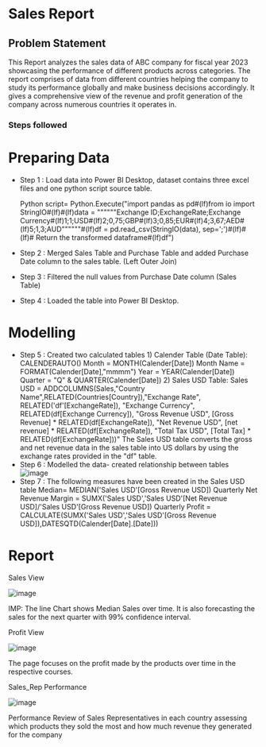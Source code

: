 
# Sales Report 

## Problem Statement
This Report analyzes the sales data of ABC company for fiscal year 2023 showcasing the performance of different products across categories. The report comprises of data from different countries helping the company to study its performance globally and make business decisions accordingly. It gives a comprehensive view of the revenue and profit generation of the company across numerous countries it operates in.


### Steps followed 
# Preparing Data 
- Step 1 : Load data into Power BI Desktop, dataset contains three excel files and one python script source table.
  
  Python script= Python.Execute("import pandas as pd#(lf)from io import StringIO#(lf)#(lf)data = """"""Exchange ID;ExchangeRate;Exchange Currency#(lf)1;1;USD#(lf)2;0,75;GBP#(lf)3;0,85;EUR#(lf)4;3,67;AED#(lf)5;1,3;AUD""""""#(lf)df = pd.read_csv(StringIO(data), sep=';')#(lf)#(lf)# Return the transformed dataframe#(lf)df")
  
- Step 2 : Merged Sales Table and Purchase Table and added Purchase Date column to the sales table. (Left Outer Join)
- Step 3 : Filtered the null values from Purchase Date column (Sales Table)
- Step 4 : Loaded the table into Power BI Desktop.
  
# Modelling 
- Step 5 :  Created two calculated tables
           1) Calender Table (Date Table):
  CALENDERAUTO()
  Month = MONTH(Calender[Date])
  Month Name = FORMAT(Calender[Date],"mmmm")
  Year = YEAR(Calender[Date])
  Quarter = "Q" & QUARTER(Calender[Date])
           2) Sales USD Table:
   Sales USD = ADDCOLUMNS(Sales,"Country Name",RELATED(Countries[Country]),"Exchange Rate", RELATED('df'[ExchangeRate]),
    "Exchange Currency", RELATED(df[Exchange Currency]),
    "Gross Revenue USD", [Gross Revenue] * RELATED(df[ExchangeRate]),
    "Net Revenue USD", [net revenue] * RELATED(df[ExchangeRate]),
    "Total Tax USD", [Total Tax] * RELATED(df[ExchangeRate]))"
             The Sales USD table converts the gross and net revenue data in the sales table           into US dollars by using the exchange rates provided in the "df" table.
- Step 6 : Modelled the data- created relationship between tables
  ![image](https://github.com/AmanBaker06/ChargedSyntax/assets/168013894/36b608a3-59fe-4def-a886-288cb9609f37)
- Step 7 : The following measures have been created in the Sales USD table
  Median= MEDIAN('Sales USD'[Gross Revenue USD])
  Quarterly Net Revenue Margin = SUMX('Sales USD','Sales USD'[Net Revenue USD]/'Sales USD'[Gross Revenue USD])
Quarterly Profit = CALCULATE(SUMX('Sales USD','Sales USD'[Gross Revenue USD]),DATESQTD(Calender[Date].[Date]))

# Report
Sales View

![image](https://github.com/AmanBaker06/ChargedSyntax/assets/168013894/9d5e11ae-b88f-4261-b755-44d5543c0bb9)


IMP: The line Chart shows Median Sales over time. It is also forecasting the sales for the next quarter with 99% confidence interval.

Profit View

  ![image](https://github.com/AmanBaker06/ChargedSyntax/assets/168013894/53effc9f-4979-4719-972c-4632508ee355)


The page focuses on the profit made by the products over time in the respective courses.

Sales_Rep Performance 

![image](https://github.com/AmanBaker06/ChargedSyntax/assets/168013894/fffe9e0d-f46f-4a9d-91d8-b5645365feab)


Performance Review of Sales Representatives in each country assessing which products they sold the most and how much revenue they generated for the company
 


